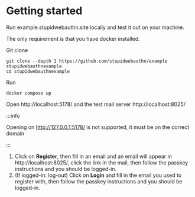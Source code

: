 # Getting started

Run example.stupidwebauthn.site locally and test it out on your machine.

The only requirement is that you have docker installed.

Git clone

```
git clone --depth 1 https://github.com/stupidwebauthn/example stupidwebauthnexample
cd stupidwebauthnexample
```

Run

```
docker compose up
```

Open http://localhost:5178/ and the test mail server http://localhost:8025/

:::info

Opening on http://127.0.0.1:5178/ is not supported, it must be on the correct domain

:::

1. Click on **Register**, then fill in an email and an email will appear in http://localhost:8025/, click the link in the mail, then follow the passkey instructions and you should be logged-in.
2. (If logged-in: log-out) Click on **Login** and fill in the email you used to register with, then follow the passkey instructions and you should be logged-in.
